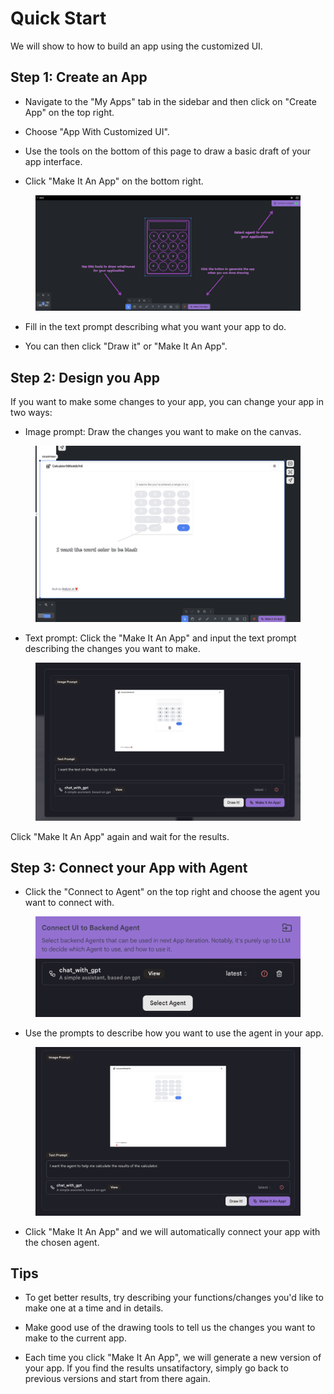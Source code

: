 # Quick Start

We will show to how to build an app using the customized UI.

## Step 1: Create an App

* Navigate to the "My Apps" tab in the sidebar and then click on "Create App" on the top right.

* Choose "App With Customized UI".

* Use the tools on the bottom of this page to draw a basic draft of your app interface.

* Click "Make It An App" on the bottom right.

<figure><img src="../../images/cui-welcome.png"></figure>

* Fill in the text prompt describing what you want your app to do.

* You can then click "Draw it" or "Make It An App".


## Step 2: Design you App

If you want to make some changes to your app, you can change your app in two ways:

* Image prompt: Draw the changes you want to make on the canvas.

<figure><img src="../../images/image-prompt.png"/></figure>

* Text prompt: Click the "Make It An App" and input the text prompt describing the changes you want to make.

<figure><img src="../../images/text-prompt.png"></figure>

Click "Make It An App" again and wait for the results.

## Step 3: Connect your App with Agent

* Click the "Connect to Agent" on the top right and choose the agent you want to connect with.

<figure><img src="../../images/connect.png"></figure>

* Use the prompts to describe how you want to use the agent in your app. 

<figure><img src="../../images/connect-describe.png"></figure>

* Click "Make It An App" and we will automatically connect your app with the chosen agent.

## Tips

* To get better results, try describing your functions/changes you'd like to make one at a time and in details.

* Make good use of the drawing tools to tell us the changes you want to make to the current app.

* Each time you click "Make It An App", we will generate a new version of your app. If you find the results unsatifactory, simply go back to previous versions and start from there again.